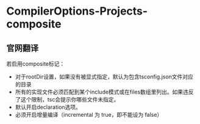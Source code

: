 # CompilerOptions-Projects-composite

## 官网翻译
若启用composite标记：
- 对于rootDir设置，如果没有被显式指定，默认为包含tsconfig.json文件对应的目录
- 所有的实现文件必须匹配到某个include模式或在files数组里列出。如果违反了这个限制，tsc会提示你哪些文件未指定。
- 默认开启declaration选项。
- 必须开启增量编译（incremental 为 true，即不能设为 false）